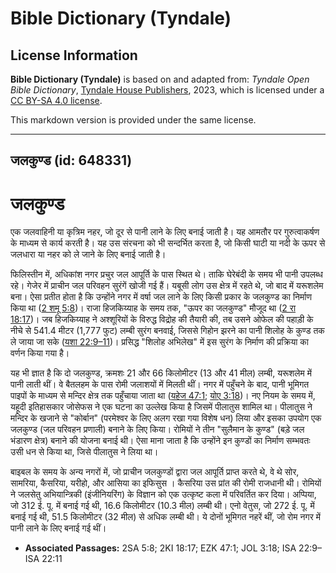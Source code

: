 # Bible Dictionary (Tyndale)

## License Information

**Bible Dictionary (Tyndale)** is based on and adapted from: _Tyndale Open Bible Dictionary_, [Tyndale House Publishers](https://tyndaleopenresources.com/), 2023, which is licensed under a [CC BY-SA 4.0 license](https://creativecommons.org/licenses/by-sa/4.0/legalcode.en).

This markdown version is provided under the same license.



--------------------------------

## जलकुण्ड (id: 648331)

जलकुण्ड
=======

एक जलवाहिनी या कृत्रिम नहर, जो दूर से पानी लाने के लिए बनाई जाती है। यह आमतौर पर गुरुत्वाकर्षण के माध्यम से कार्य करती है। यह उस संरचना को भी सन्दर्भित करता है, जो किसी घाटी या नदी के ऊपर से जलधारा या नहर को ले जाने के लिए बनाई जाती है।

फिलिस्तीन में, अधिकांश नगर प्रचुर जल आपूर्ति के पास स्थित थे। ताकि घेरेबंदी के समय भी पानी उपलब्ध रहे। गेजेर में प्राचीन जल परिवहन सुरंगें खोजी गई हैं। यबूसी लोग उस क्षेत्र में रहते थे, जो बाद में यरूशलेम बना। ऐसा प्रतीत होता है कि उन्होंने नगर में वर्षा जल लाने के लिए किसी प्रकार के जलकुण्ड का निर्माण किया था ([2 शमू 5:8](https://ref.ly/2Sam5:8))। राजा हिजकिय्याह के समय तक, "ऊपर का जलकुण्ड" मौजूद था ([2 रा 18:17](https://ref.ly/2Kgs18:17))। जब हिजकिय्याह ने अश्शूरियों के विरुद्ध विद्रोह की तैयारी की, तब उसने ओफेल की पहाड़ी के नीचे से 541\.4 मीटर (1,777 फुट) लम्बी सुरंग बनवाई, जिससे गिहोन झरने का पानी शिलोह के कुण्ड तक ले जाया जा सके ([यशा 22:9–11](https://ref.ly/Isa22:9-Isa22:11))। प्रसिद्ध "शिलोह अभिलेख" में इस सुरंग के निर्माण की प्रक्रिया का वर्णन किया गया है।

यह भी ज्ञात है कि दो जलकुण्ड, क्रमशः 21 और 66 किलोमीटर (13 और 41 मील) लम्बी, यरूशलेम में पानी लाती थीं। वे बैतलहम के पास रोमी जलाशयों में मिलती थीं। नगर में पहुँचने के बाद, पानी भूमिगत पाइपों के माध्यम से मन्दिर क्षेत्र तक पहुँचाया जाता था ([यहेज 47:1](https://ref.ly/Ezek47:1); [योए 3:18](https://ref.ly/Joel3:18))। नए नियम के समय में, यहूदी इतिहासकार जोसेफस ने एक घटना का उल्लेख किया है जिसमें पीलातुस शामिल था। पीलातुस ने मन्दिर के खजाने से "कोर्बान" (परमेश्वर के लिए अलग रखा गया विशेष धन) लिया और इसका उपयोग एक जलकुण्ड (जल परिवहन प्रणाली) बनाने के लिए किया। रोमियों ने तीन "सुलैमान के कुण्ड" (बड़े जल भंडारण क्षेत्र) बनाने की योजना बनाई थी। ऐसा माना जाता है कि उन्होंने इन कुण्डों का निर्माण सम्भवतः उसी धन से किया था, जिसे पीलातुस ने लिया था।

बाइबल के समय के अन्य नगरों में, जो प्राचीन जलकुण्डों द्वारा जल आपूर्ति प्राप्त करते थे, वे थे सोर, सामरिया, कैसरिया, यरीहो, और आसिया का इफिसुस । कैसरिया उस प्रांत की रोमी राजधानी थी। रोमियों ने जलसेतु अभियान्त्रिकी (इंजीनियरिंग) के विज्ञान को एक उत्कृष्ट कला में परिवर्तित कर दिया। अप्पिया, जो 312 ई. पू. में बनाई गई थी, 16\.6 किलोमीटर (10\.3 मील) लम्बी थी। एनो वेतुस, जो 272 ई. पू. में बनाई गई थी, 51\.5 किलोमीटर (32 मील) से अधिक लम्बी थी। ये दोनों भूमिगत नहरें थीं, जो रोम नगर में पानी लाने के लिए बनाई गई थीं।

* **Associated Passages:** 2SA 5:8; 2KI 18:17; EZK 47:1; JOL 3:18; ISA 22:9–ISA 22:11

